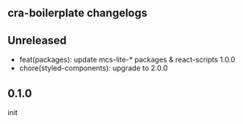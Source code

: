 ## cra-boilerplate changelogs

## Unreleased

* feat(packages): update mcs-lite-* packages & react-scripts 1.0.0
* chore(styled-components): upgrade to 2.0.0

## 0.1.0

init
